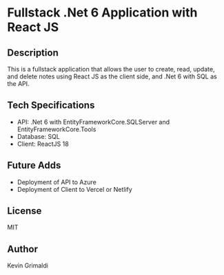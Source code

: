 # Fullstack .Net 6 Application with React JS

## Description

This is a fullstack application that allows the user to create, read, update, and delete notes using React JS as the client side, and .Net 6 with SQL as the API.

## Tech Specifications

- API: .Net 6 with EntityFrameworkCore.SQLServer and EntityFrameworkCore.Tools
- Database: SQL
- Client: ReactJS 18

## Future Adds

- Deployment of API to Azure
- Deployment of Client to Vercel or Netlify

## License

MIT

## Author

Kevin Grimaldi
